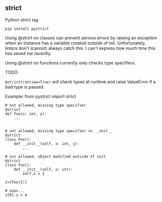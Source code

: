 <!-- 
[![Build Status](https://travis-ci.com/earonesty/pystrict.svg?branch=master)](https://travis-ci.com/earonesty/pystrict)
-->

## strict

Python strict tag

    pip install pystrict


Using @strict on classes can prevent serious errors by raising an exception when an instance has a variable created outside of init.
Unfortunately, linters don't (cannot) always catch this.  I can't express how much time this has saved me recently.

Using @strict on functions currently only checks type specifiers.   

TODO: 

`@strict(runtime=True)` will check types at runtime and raise ValueError if a bad type is passed

Example:
    from pystrict import strict

    # not allowed, missing type specifier
    @strict
    def foo(x: int, y):
        ...


    # not allowed, missing type specifier in __init__
    @strict
    class Foo():
        def __init__(self, x: int, y):
            ...

    # not allowed, object modified outside of init
    @strict
    class Foo():
        def __init__(self, x: int):
            self.x = 1

    z=[Foo(1)]

    # oops...
    z[0].y = 4


